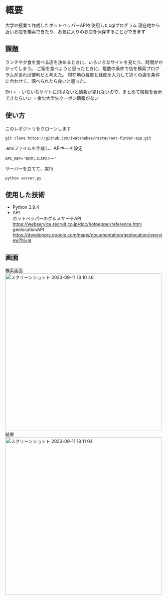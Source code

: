 # 概要
大学の授業で作成したホットペッパーAPIを使用したcgiプログラム
現在地から近いお店を検索できたり、お気に入りのお店を保存することができます
## 課題
ランチや夕食を食べる店を決めるときに、いろいろなサイトを見たり、時間がかかってしまう。
ご飯を食べようと思ったときに、複数の条件で店を検索プログラムがあれば便利だと考えた。
現在地の緯度と経度を入力して近くの店を条件に合わせて、調べられたら良いと思った。

Siri→
・いちいちサイトに飛ばないと情報が見れないので、まとめて情報を表示できたらいい
・金欠大学生クーポン情報がない

## 使い方
このレポジトリをクローンします
```
git clone https://github.com/iwatanabee/restaurant-finder-app.git
```
.envファイルを作成し、APIキーを設定
``` .env
API_KEY='取得したAPIキー'
```
サーバーを立てて、実行
```
python server.py
```


## 使用した技術
- Python 3.9.4
- API <br>
ホットペッパーのグルメサーチAPI<br>
https://webservice.recruit.co.jp/doc/hotpepper/reference.html<br>
geolocationAPI <br>https://developers.google.com/maps/documentation/geolocation/overview?hl=ja

## 画面
検索画面<br>
<img width="500" alt="スクリーンショット 2023-09-11 18 10 46" src="https://github.com/iwatanabee/restaurant-finder-app/assets/83575309/42279387-b256-4476-bd36-835b5970d5f7"><br>
結果<br>
<img width="500" alt="スクリーンショット 2023-09-11 18 11 04" src="https://github.com/iwatanabee/restaurant-finder-app/assets/83575309/e003e401-b2ea-4fd8-8e6a-a95556bf7fbc">
